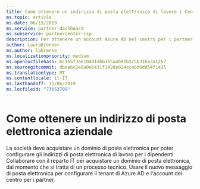 ```yaml
---
title: Come ottenere un indirizzo di posta elettronica di lavoro | Centro per i partner
ms.topic: article
ms.date: 06/15/2019
ms.service: partner-dashboard
ms.subservice: partnercenter-csp
description: Per ottenere un account Azure AD nel centro per i partner, è necessario un indirizzo di posta elettronica di lavoro
author: LauraBrenner
ms.author: labrenne
ms.localizationpriority: medium
ms.openlocfilehash: 6c165f3a610d41dbb365a4081b2c5b316a3a12b7
ms.sourcegitcommit: dbaa6c2e8a0e6431f1420e024cca6d0dd54f1425
ms.translationtype: MT
ms.contentlocale: it-IT
ms.lasthandoff: 11/06/2019
ms.locfileid: "73653709"
---
```

# <a name="how-to-get-a-work-email-address"></a>Come ottenere un indirizzo di posta elettronica aziendale

La società deve acquistare un dominio di posta elettronica per poter configurare gli indirizzi di posta elettronica di lavoro per i dipendenti. Collaborare con il reparto IT per acquistare un dominio di posta elettronica, dal momento che si tratta di un processo tecnico. Usare il nuovo messaggio di posta elettronica per configurare il tenant di Azure AD e l'account del centro per i partner.

